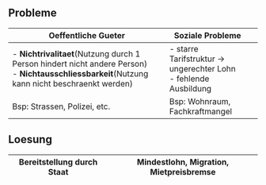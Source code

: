 ## Probleme

| Oeffentliche Gueter                                                                                                                               | Soziale Probleme                                                    |     |
| ------------------------------------------------------------------------------------------------------------------------------------------------- | ------------------------------------------------------------------- | --- |
| - **Nichtrivalitaet**(Nutzung durch 1 Person hindert nicht andere Person)<br>- **Nichtausschliessbarkeit**(Nutzung kann nicht beschraenkt werden) | - starre Tarifstruktur -> ungerechter Lohn<br>- fehlende Ausbildung |     |
| Bsp: Strassen, Polizei, etc.                                                                                                                      | Bsp: Wohnraum, Fachkraftmangel                                      |     |
## Loesung
| Bereitstellung durch Staat | Mindestlohn, Migration, Mietpreisbremse |
| -------------------------- | --------------------------------------- |

